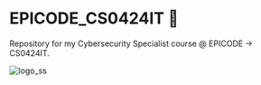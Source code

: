# EPICODE_CS0424IT 🚀

Repository for my Cybersecurity Specialist course @ EPICODE -> CS0424IT.

![logo_ss](https://github.com/simone0509/CS0424IT/assets/92377343/1077c4c7-38a6-4be2-aee9-57ebde19fa4c)
